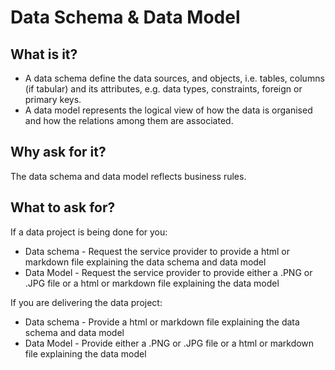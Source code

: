# Data Schema & Data Model

## What is it?
* A data schema define the data sources, and objects, i.e. tables, columns (if tabular) and its attributes, e.g. data types, constraints, foreign or primary keys. 
* A data model represents the logical view of how the data is organised and how the relations among them are associated.

## Why ask for it?
The data schema and data model reflects business rules.  

## What to ask for?

If a data project is being done for you:
*	Data schema - Request the service provider to provide a html or markdown file explaining the data schema and data model
*	Data Model - Request the service provider to provide either a .PNG or .JPG file or a html or markdown file explaining the data model

If you are delivering the data project:
*	Data schema - Provide a html or markdown file explaining the data schema and data model
*	Data Model - Provide either a .PNG or .JPG file or a html or markdown file explaining the data model

